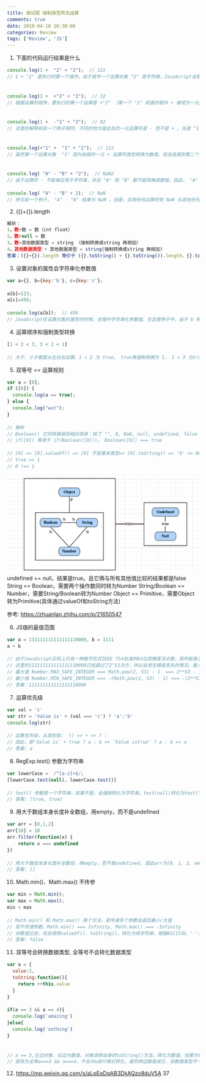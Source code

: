 ```yaml
---
title: 面试题 强制类型转及运算
comments: true
date: 2019-04-10 10:30:00
categories: Review
tags: ['Review', 'JS']
---
```


1. 下面的代码运行结果是什么
```JavaScript
console.log(1 +  "2" + "2");  // 122
// 1 + "2" 是执行的第一个操作。由于其中一个运算对象 "2" 是字符串，JavaScript会假设它需要执行字符串连接，因此，会将  1 的类转换为 "1"  ，  1+"2" 结果就是 "12" 。然后， "12"+"2" 就是 "122" 。


console.log(1 +  +"2" + "2");  // 32
// 根据运算的顺序，要执行的第一个运算是 +"2" （第一个 "2" 前面的额外 + 被视为一元运算符）。因此，JavaScript将 "2" 的类型转换为数字，然后应用一元 + 号（即将其视为一个正数）。其结果就是得到一个数字 2 ，接下来的运算就是 1 + 2 ，这当然是 3。


console.log(1 +  -"1" + "2");  // 02
// 这里的解释和前一个例子相同，不同的地方是此处的一元运算符是 - 而不是 + 。先是 "1" 变为 1 ，然后当应用 - 时又变为了 -1 ，然后将其与 1 相加，结果为 0 ，再将其转换为字符串，连接最后的  "2"  运算对象，得到 "02" 。


console.log(+"1" +  "1" + "2");  // 112
// 虽然第一个运算对象  "1" 因为前缀的一元 + 运算符类型转换为数值，但当连接到第二个运算对象 "1" 的时候，又立即转换回字符串，然后又和最后的运算对象 "2"  连接，产生了字符串  "112" 。


console.log( "A" - "B" + "2");  // NaN2
// 由于运算符 - 不能被应用于字符串，并且 "A" 和 "B" 都不能转换成数值，因此， "A" - "B" 的结果是 NaN  ，然后再和字符串 "2"  连接，得到 "NaN2" 

console.log( "A" - "B" + 2);  // NaN
// 参见前一个例子， "A" - "B" 结果为 NaN 。但是，应用任何运算符到 NaN 与其他任何的数字运算对象，结果仍然是 NaN 。

```

2. ({}+{}).length
```JavaScript
解析：
1、数+数 = 数（int float）
2、数+null = 数
3、数+其他数据类型 = string （强制转换成string 再相加）
4、其他数据类型 + 其他数据类型 = string(强制转换成string 再相加)
答案：({}+{}).length 等价于 ({}.toString() + {}.toString()).length，{}.toString()的值为[object Object]，所以最后结果为30。
```

3. 设置对象的属性会字符串化参数值
```JavaScript
var a={}, b={key:'b'}, c={key:'c'};

a[b]=123;
a[c]=456;

console.log(a[b]);  // 456
// JavaScript在设置对象的属性的时候，会暗中字符串化参数值。在这里例子中，由于 b 和 c都是对象，把它们设置为对象a的参数，它们都将被转换为 "[object Object]"  。结果就是， a[b] 和 a[c] 都相当 "[object Object]"  ，而后者会将前者的值覆盖。因此，设置或引用 a[c] 和设置或引用 a[b] 完全相同。所以得到的答案是  456  。
```

4. 运算顺序和强制类型转换
```JavaScript
[1 < 2 < 3, 3 < 2 < 1]

// 大于、小于都是从左往右运算。1 < 2 为 true， true再强制转换为 1， 1 < 3 为true。 同理 3 < 2 为 false， false再强制转换为 0， 0 < 1 为true。 答案为 [true, true]。
```

5. 双等号 == 运算规则
```JavaScript
var a = [0];
if ([0]) {
  console.log(a == true);
} else {
  console.log("wut");
}

// 解析
// Boolean() 它的转换规则相对简单：除了 "", 0, NaN, null, undefined, false 几个值的转换结果为false，其他的值全部为true。所有对象（包括空对象）的布尔值都是true。
// if([0]) 等效于 if(Boolean([0]))。 Boolean([0]) === true

// [0] => [0].valueOf() => [0] 不是基本类型=> [0].toSrting() => '0' => Number('0') => 0
// true => 1
// 0 !== 1
```
![双等号==运算规则](/images/doubleequal-operationalrule.png)
undefined == null，结果是true。且它俩与所有其他值比较的结果都是false
String == Boolean，需要两个操作数同时转为Number
String/Boolean == Number，需要String/Boolean转为Number
Object == Primitive，需要Object转为Primitive(具体通过valueOf和toString方法)

参考: https://zhuanlan.zhihu.com/p/21650547


6. JS值的最值范围
```JavaScript
var a = 111111111111111110000, b = 1111
a + b

// 由于JavaScript实际上只有一种数字形式IEEE 754标准的64位双精度浮点数，其所能表示的整数范围为[-(2^53 - 1) ~ 2^53 - 1]。
// 这里的111111111111111110000已经超过了2^53次方，所以会发生精度丢失的情况。最大值与其他值相加后仍未最大值。
// 最大值 Number.MAX_SAFE_INTEGER === Math.pow(2, 53) - 1  === 2**53 - 1 === 9007199254740991
// 最小值 Number.MIN_SAFE_INTEGER === -(Math.pow(2, 53) - 1) === -(2**53 - 1) === -9007199254740991
// 答案：111111111111111110000
```

7. 运算优先级
```JavaScript
var val = 'c'
var str = 'Value is' + (val === 'c') ? 'a':'b'
console.log(str)

// 运算优先级，从高到低:  () => + => ? :
// 因此，即'Value is' + true ? a : b => 'Value istrue' ? a : b => a
// 答案: a
```

8. RegExp.test() 参数为字符串
```JavaScript
var lowerCase =  /^[a-z]+$/;
[lowerCase.test(null), lowerCase.test()]

// test() 参数是一个字符串，如果不是，会强制转化为字符串。test(null)转化为test('null')， test()转化为test('undefined').
// 答案: [true, true]
```

9. 用大于数组本身长度补全数组，用empty，而不是undefined
```JavaScript
var arr = [0,1,2]
arr[10] = 10
arr.filter(function(x) { 
    return x === undefined
})

// 用大于数组本身长度补全数组，用empty，而不是undefined, 因此arr为[0, 1, 2, empty × 7, 10]，没有undefined，filter结果为[]。
// 答案: []
```

10. Math.min()、Math.max() 不传参
```JavaScript
var min = Math.min();
var max = Math.max();
min < max

// Math.min() 和 Math.max() 两个方法，若传递多个参数会返回最小/大值
// 若不传递参数，Math.min() === Infinity, Math.max() === -Infinity
// 非数值比较，先后调用valueOf()、toString()，转化为纯字符串，根据ASCII码，'-'为45，'I'为75,故'Infinity' > '-Infinity'.
// 答案: false
```

11. 双等号会转换数据类型, 全等号不会转化数据类型
```JavaScript
var a = {
  value:2,
  toString:function(){
    return ++this.value
  }
}

if(a == 3 && a == 4){
  console.log('amazing')
}else{
  console.log('nothing')
}


// a == 3,左边对象，右边为数值，对象调用自身的toString()方法，转化为数值，结果为true; 同理a==4，有执行一次，结果也为true。答案为'amazing'.
// 若改为全等a===3 && a===4，不会对a进行格式转化，虽然两边数值成立，但数据类型不一样

```



12. https://mp.weixin.qq.com/s/aLpEqDqAB3DkAQzo8duV5A   37
